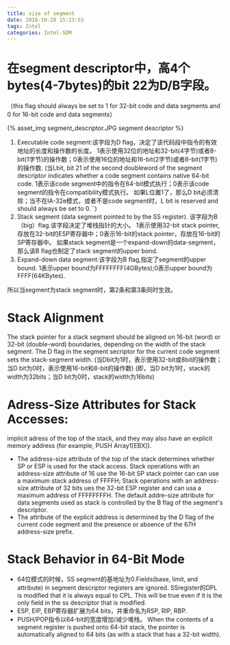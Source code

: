 ```yaml
---
title: size of segment
date: 2018-10-28 15:23:53
tags: Intel
categories: Intel-SDM
---
```


# 在segment descriptor中，高4个bytes(4-7bytes)的bit 22为D/B字段。
（this flag should always be set to 1 for 32-bit code and data segments and 0 for 16-bit code and data segments）

{% asset_img segment_descriptor.JPG segment descriptor %}

<!-- more -->

1. Executable code segment:该字段为D flag，决定了该代码段中指令的有效地址的长度和操作数的长度。
   1表示使用32位的地址和32-bit(4字节)或者8-bit(1字节)的操作数；0表示使用16位的地址和16-bit(2字节)或者8-bit(1字节)的操作数.
   (当Lbit, bit 21 of the second doubleword of the segment descriptor indicates whether a code segment contains native 64-bit code.
    1表示该code segment中的指令在64-bit模式执行；0表示该code segment的指令在compatibility模式执行。
    如果L位置1了，那么D bit必须清除；当不在IA-32e模式，或者不是code segment时，L bit is reserved and should always be set to 0.``)
2. Stack segment (data segment pointed to by the SS register). 该字段为B（big）flag.该字段决定了堆栈指针的大小。
   1表示使用32-bit stack pointer,存放在32-bit的ESP寄存器中；0表示16-bit的stack pointer，存放在16-bit的SP寄存器中。
   如果stack segment是一个expand-down的data-segment，那么该B flag也制定了stack segment的upper bond.
3. Expand-down data segment:该字段为B flag,指定了segment的upper bound. 1表示upper bound为FFFFFFFF(4GBytes);0表示upper bound为FFFF(64KBytes).

 所以当segment为stack segment时，第2条和第3条同时生效。


# Stack Alignment
 The stack pointer for a stack segment should be aligned on 16-bit (word) or 32-bit (double-word) boundaries, depending on the width of the stack segment.
 The D flag in the segment secriptor for the current code segment sets the stack-segment width.
 (当Dbit为1时，表示使用32-bit或8bit的操作数；当D bit为0时，表示使用16-bit和8-bit的操作数)
 (即，当D bit为1时，stack的width为32bits；当D bit为0时，stack的width为16bits)

# Adress-Size Attributes for Stack Accesses: 
implicit adress of the top of the stack, and they may also have an explicit memory address (for example, PUSH Array1[EBX]).
  * The address-size attribute of the top of the stack determines whether SP or ESP is used for the stack access. 
    Stack operations with an address-size attribute of 16 use the 16-bit SP stack pointer can can use a maximum stack address of FFFFH;
    Stack operations with an address-size attribute of 32 bits ues the 32-bit ESP register and can usa a maximum address of FFFFFFFFH.
    The default addre-size attribute for data segments used as stack is controlled by the B flag of the segment's descriptor.
  * The attribute of the explicit address is determined by the D flag of the current code segment and the presence or absence of the 67H address-size prefix.

# Stack Behavior in 64-Bit Mode
  * 64位模式的时候，SS segment的基地址为0.Fields(base, limit, and attribute) in segment descriptor registers are ignored.
    SSregister的DPL is modified that it is always equal to CPL. This will be true even if it is the only field in the ss descriptor that is modified.
  * ESP, EIP, EBP寄存器扩展为64 bits，并重命名为RSP, RIP, RBP.
  * PUSH/POP指令以64-bit的宽度增加/减少堆栈。 When the contents of a segment register is pushed onto 64-bit stack, the pointer is automatically aligned to 64 bits (as with a stack that has a 32-bit width).